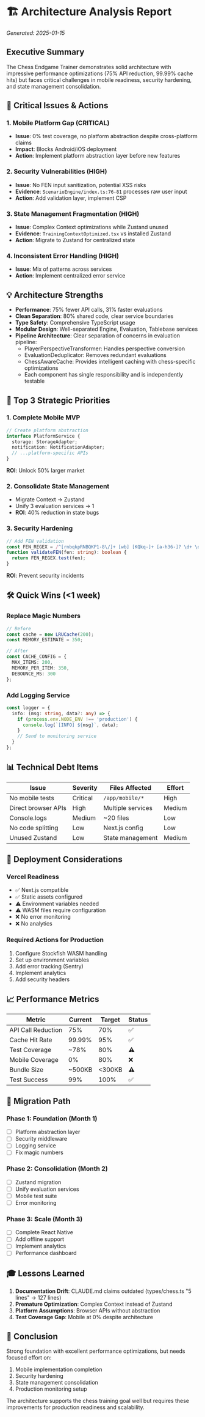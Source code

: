 # 🏗️ Architecture Analysis Report
*Generated: 2025-01-15*

## Executive Summary
The Chess Endgame Trainer demonstrates solid architecture with impressive performance optimizations (75% API reduction, 99.99% cache hits) but faces critical challenges in mobile readiness, security hardening, and state management consolidation.

## 🚨 Critical Issues & Actions

### 1. Mobile Platform Gap (CRITICAL)
- **Issue**: 0% test coverage, no platform abstraction despite cross-platform claims
- **Impact**: Blocks Android/iOS deployment
- **Action**: Implement platform abstraction layer before new features

### 2. Security Vulnerabilities (HIGH)
- **Issue**: No FEN input sanitization, potential XSS risks
- **Evidence**: `ScenarioEngine/index.ts:76-81` processes raw user input
- **Action**: Add validation layer, implement CSP

### 3. State Management Fragmentation (HIGH)
- **Issue**: Complex Context optimizations while Zustand unused
- **Evidence**: `TrainingContextOptimized.tsx` vs installed Zustand
- **Action**: Migrate to Zustand for centralized state

### 4. Inconsistent Error Handling (HIGH)
- **Issue**: Mix of patterns across services
- **Action**: Implement centralized error service

## 💡 Architecture Strengths
- **Performance**: 75% fewer API calls, 31% faster evaluations
- **Clean Separation**: 80% shared code, clear service boundaries
- **Type Safety**: Comprehensive TypeScript usage
- **Modular Design**: Well-separated Engine, Evaluation, Tablebase services
- **Pipeline Architecture**: Clear separation of concerns in evaluation pipeline:
  - PlayerPerspectiveTransformer: Handles perspective conversion
  - EvaluationDeduplicator: Removes redundant evaluations
  - ChessAwareCache: Provides intelligent caching with chess-specific optimizations
  - Each component has single responsibility and is independently testable

## 🎯 Top 3 Strategic Priorities

### 1. Complete Mobile MVP
```typescript
// Create platform abstraction
interface PlatformService {
  storage: StorageAdapter;
  notification: NotificationAdapter;
  // ...platform-specific APIs
}
```
**ROI**: Unlock 50% larger market

### 2. Consolidate State Management
- Migrate Context → Zustand
- Unify 3 evaluation services → 1
- **ROI**: 40% reduction in state bugs

### 3. Security Hardening
```typescript
// Add FEN validation
const FEN_REGEX = /^[rnbqkpRNBQKP1-8\/]+ [wb] [KQkq-]+ [a-h36-]? \d+ \d+$/;
function validateFEN(fen: string): boolean {
  return FEN_REGEX.test(fen);
}
```
**ROI**: Prevent security incidents

## 🛠️ Quick Wins (<1 week)

### Replace Magic Numbers
```typescript
// Before
const cache = new LRUCache(200);
const MEMORY_ESTIMATE = 350;

// After
const CACHE_CONFIG = {
  MAX_ITEMS: 200,
  MEMORY_PER_ITEM: 350,
  DEBOUNCE_MS: 300
};
```

### Add Logging Service
```typescript
const logger = {
  info: (msg: string, data?: any) => {
    if (process.env.NODE_ENV !== 'production') {
      console.log(`[INFO] ${msg}`, data);
    }
    // Send to monitoring service
  }
};
```

## 📊 Technical Debt Items

| Issue | Severity | Files Affected | Effort |
|-------|----------|----------------|---------|
| No mobile tests | Critical | `/app/mobile/*` | High |
| Direct browser APIs | High | Multiple services | Medium |
| Console.logs | Medium | ~20 files | Low |
| No code splitting | Low | Next.js config | Low |
| Unused Zustand | Low | State management | Medium |

## 🚀 Deployment Considerations

### Vercel Readiness
- ✅ Next.js compatible
- ✅ Static assets configured
- ⚠️ Environment variables needed
- ⚠️ WASM files require configuration
- ❌ No error monitoring
- ❌ No analytics

### Required Actions for Production
1. Configure Stockfish WASM handling
2. Set up environment variables
3. Add error tracking (Sentry)
4. Implement analytics
5. Add security headers

## 📈 Performance Metrics

| Metric | Current | Target | Status |
|--------|---------|---------|---------|
| API Call Reduction | 75% | 70% | ✅ |
| Cache Hit Rate | 99.99% | 95% | ✅ |
| Test Coverage | ~78% | 80% | ⚠️ |
| Mobile Coverage | 0% | 80% | ❌ |
| Bundle Size | ~500KB | <300KB | ⚠️ |
| Test Success | 99% | 100% | ✅ |

## 🔄 Migration Path

### Phase 1: Foundation (Month 1)
- [ ] Platform abstraction layer
- [ ] Security middleware
- [ ] Logging service
- [ ] Fix magic numbers

### Phase 2: Consolidation (Month 2)
- [ ] Zustand migration
- [ ] Unify evaluation services
- [ ] Mobile test suite
- [ ] Error monitoring

### Phase 3: Scale (Month 3)
- [ ] Complete React Native
- [ ] Add offline support
- [ ] Implement analytics
- [ ] Performance dashboard

## 🎓 Lessons Learned
1. **Documentation Drift**: CLAUDE.md claims outdated (types/chess.ts "5 lines" → 127 lines)
2. **Premature Optimization**: Complex Context instead of Zustand
3. **Platform Assumptions**: Browser APIs without abstraction
4. **Test Coverage Gap**: Mobile at 0% despite architecture

## 🏁 Conclusion
Strong foundation with excellent performance optimizations, but needs focused effort on:
1. Mobile implementation completion
2. Security hardening
3. State management consolidation
4. Production monitoring setup

The architecture supports the chess training goal well but requires these improvements for production readiness and scalability.